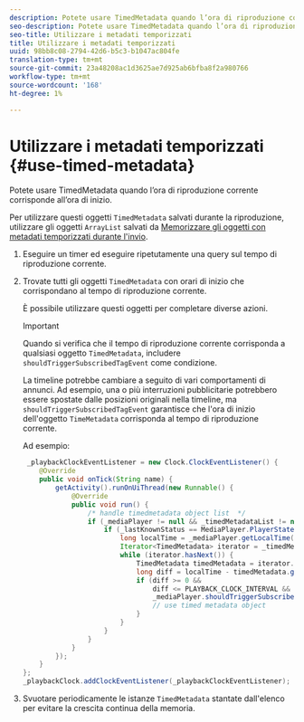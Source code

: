 ```yaml
---
description: Potete usare TimedMetadata quando l’ora di riproduzione corrente corrisponde all’ora di inizio.
seo-description: Potete usare TimedMetadata quando l’ora di riproduzione corrente corrisponde all’ora di inizio.
seo-title: Utilizzare i metadati temporizzati
title: Utilizzare i metadati temporizzati
uuid: 98bb8c08-2794-42d6-b5c3-b1047ac804fe
translation-type: tm+mt
source-git-commit: 23a48208ac1d3625ae7d925ab6bfba8f2a980766
workflow-type: tm+mt
source-wordcount: '168'
ht-degree: 1%

---
```



# Utilizzare i metadati temporizzati {#use-timed-metadata}

Potete usare TimedMetadata quando l’ora di riproduzione corrente corrisponde all’ora di inizio.

Per utilizzare questi oggetti `TimedMetadata` salvati durante la riproduzione, utilizzare gli oggetti `ArrayList` salvati da [Memorizzare gli oggetti con metadati temporizzati durante l&#39;invio](../../ad-insertion/custom-tags-configure/android-1.4-timed-metadata-store.md).

1. Eseguire un timer ed eseguire ripetutamente una query sul tempo di riproduzione corrente.
1. Trovate tutti gli oggetti `TimedMetadata` con orari di inizio che corrispondano al tempo di riproduzione corrente.

   È possibile utilizzare questi oggetti per completare diverse azioni.

   >[!IMPORTANT]
   >
   >Quando si verifica che il tempo di riproduzione corrente corrisponda a qualsiasi oggetto `TimedMetadata`, includere `shouldTriggerSubscribedTagEvent` come condizione.

   La timeline potrebbe cambiare a seguito di vari comportamenti di annunci. Ad esempio, una o più interruzioni pubblicitarie potrebbero essere spostate dalle posizioni originali nella timeline, ma `shouldTriggerSubscribedTagEvent` garantisce che l&#39;ora di inizio dell&#39;oggetto `TimeMetadata` corrisponda al tempo di riproduzione corrente.

   Ad esempio:

   ```java
    _playbackClockEventListener = new Clock.ClockEventListener() {
       @Override
       public void onTick(String name) {
           getActivity().runOnUiThread(new Runnable() {
               @Override
               public void run() {
                   /* handle timedmetadata object list  */ 
                   if (_mediaPlayer != null && _timedMetadataList != null && _timedMetadataList.size() > 0) {
                       if (_lastKnownStatus == MediaPlayer.PlayerState.PLAYING) {
                           long localTime = _mediaPlayer.getLocalTime();
                           Iterator<TimedMetadata> iterator = _timedMetadataList.iterator(); 
                           while (iterator.hasNext()) {
                               TimedMetadata timedMetadata = iterator.next();
                               long diff = localTime - timedMetadata.getTime();
                               if (diff >= 0 &&
                                   diff <= PLAYBACK_CLOCK_INTERVAL &&
                                   _mediaPlayer.shouldTriggerSubscribedTagEvent()) {
                                   // use timed metadata object
                               }
                           }
                       }
                   }
               }
           });
       }
   };
   _playbackClock.addClockEventListener(_playbackClockEventListener);
   ```

1. Svuotare periodicamente le istanze `TimedMetadata` stantate dall&#39;elenco per evitare la crescita continua della memoria.
